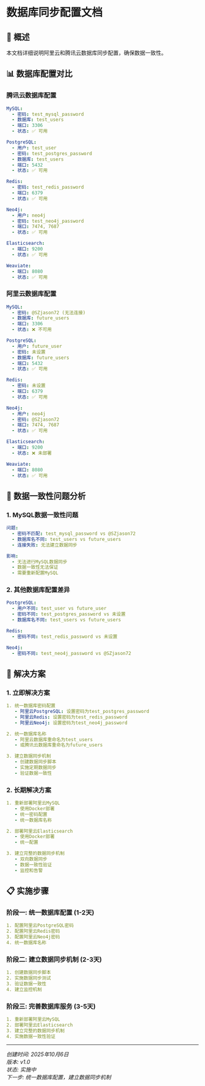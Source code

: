 # 数据库同步配置文档

## 🎯 概述
本文档详细说明阿里云和腾讯云数据库同步配置，确保数据一致性。

## 📊 数据库配置对比

### 腾讯云数据库配置
```yaml
MySQL:
  - 密码: test_mysql_password
  - 数据库: test_users
  - 端口: 3306
  - 状态: ✅ 可用

PostgreSQL:
  - 用户: test_user
  - 密码: test_postgres_password
  - 数据库: test_users
  - 端口: 5432
  - 状态: ✅ 可用

Redis:
  - 密码: test_redis_password
  - 端口: 6379
  - 状态: ✅ 可用

Neo4j:
  - 用户: neo4j
  - 密码: test_neo4j_password
  - 端口: 7474, 7687
  - 状态: ✅ 可用

Elasticsearch:
  - 端口: 9200
  - 状态: ✅ 可用

Weaviate:
  - 端口: 8080
  - 状态: ✅ 可用
```

### 阿里云数据库配置
```yaml
MySQL:
  - 密码: @SZjason72 (无法连接)
  - 数据库: future_users
  - 端口: 3306
  - 状态: ❌ 不可用

PostgreSQL:
  - 用户: future_user
  - 密码: 未设置
  - 数据库: future_users
  - 端口: 5432
  - 状态: ✅ 可用

Redis:
  - 密码: 未设置
  - 端口: 6379
  - 状态: ✅ 可用

Neo4j:
  - 用户: neo4j
  - 密码: @SZjason72
  - 端口: 7474, 7687
  - 状态: ✅ 可用

Elasticsearch:
  - 端口: 9200
  - 状态: ❌ 未部署

Weaviate:
  - 端口: 8080
  - 状态: ✅ 可用
```

## 🚨 数据一致性问题分析

### 1. MySQL数据一致性问题
```yaml
问题:
  - 密码不匹配: test_mysql_password vs @SZjason72
  - 数据库名不同: test_users vs future_users
  - 连接失败: 无法建立数据同步

影响:
  - 无法进行MySQL数据同步
  - 数据一致性无法保证
  - 需要重新配置MySQL
```

### 2. 其他数据库配置差异
```yaml
PostgreSQL:
  - 用户不同: test_user vs future_user
  - 密码不同: test_postgres_password vs 未设置
  - 数据库名不同: test_users vs future_users

Redis:
  - 密码不同: test_redis_password vs 未设置

Neo4j:
  - 密码不同: test_neo4j_password vs @SZjason72
```

## 🔧 解决方案

### 1. 立即解决方案
```yaml
1. 统一数据库密码配置
   - 阿里云PostgreSQL: 设置密码为test_postgres_password
   - 阿里云Redis: 设置密码为test_redis_password
   - 阿里云Neo4j: 设置密码为test_neo4j_password

2. 统一数据库名称
   - 阿里云数据库重命名为test_users
   - 或腾讯云数据库重命名为future_users

3. 建立数据同步机制
   - 创建数据同步脚本
   - 实施定期数据同步
   - 验证数据一致性
```

### 2. 长期解决方案
```yaml
1. 重新部署阿里云MySQL
   - 使用Docker部署
   - 统一密码配置
   - 统一数据库名称

2. 部署阿里云Elasticsearch
   - 使用Docker部署
   - 统一配置

3. 建立完整的数据同步机制
   - 双向数据同步
   - 数据一致性验证
   - 监控和告警
```

## 📋 实施步骤

### 阶段一: 统一数据库配置 (1-2天)
```yaml
1. 配置阿里云PostgreSQL密码
2. 配置阿里云Redis密码
3. 配置阿里云Neo4j密码
4. 统一数据库名称
```

### 阶段二: 建立数据同步机制 (2-3天)
```yaml
1. 创建数据同步脚本
2. 实施数据同步测试
3. 验证数据一致性
4. 建立监控机制
```

### 阶段三: 完善数据库服务 (3-5天)
```yaml
1. 重新部署阿里云MySQL
2. 部署阿里云Elasticsearch
3. 建立完整的数据同步机制
4. 实施数据一致性验证
```

---
*创建时间: 2025年10月6日*  
*版本: v1.0*  
*状态: 实施中*  
*下一步: 统一数据库配置，建立数据同步机制*
